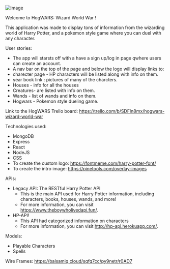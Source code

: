 ![image](https://user-images.githubusercontent.com/101136389/182425590-562adf64-c656-425a-928c-eb3ffda0702b.png)



Welcome to HogWARS: Wizard World War !

This application was made to display tons of information from the wizarding world of Harry Potter, and a  pokemon style game where you can duel with any character.

User stories:
- The app will starsts off with a have a sign up/log in page qwhere users can create an account.
- A nav bar on the top of the page and below the logo will display links to:
-   charecter page - HP characters will be listed along with info on them.
-   year book link : pictures of many of the charcters.
-   Houses - info for all the houses
-  Creatures- are listed with info on them.
-  Wands - list of wands and info on them.
-  Hogwars - Pokemon style dueling game.

Link to the HogWARS Trello board: https://trello.com/b/SDFln8mx/hogwars-wizard-world-war

Technologies used:
- MongoDB
- Express
- React
- NodeJS
- CSS
- To create the custom logo: https://fontmeme.com/harry-potter-font/
- To create the intro image: https://pinetools.com/overlay-images 

APIs:
- Legacy API: The RESTful Harry Potter API
  - This is the main API used for Harry Potter information, including characters, books, houses, wands, and more!
  - For more information, you can visit https://www.theboywholivedapi.fun/.
- HP-API!
  - This API had categorized information on characters
  - For more information, you can visit http://hp-api.herokuapp.com/.

Models:
- Playable Characters
- Spells


Wire Frames:
https://balsamiq.cloud/sqfq7cc/py9netr/r0AD7
